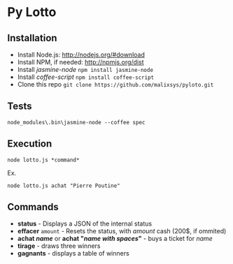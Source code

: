 Py Lotto
===============

Installation
------------

* Install Node.js: http://nodejs.org/#download
* Install NPM, if needed: http://npmjs.org/dist
* Install _jasmine-node_ `npm install jasmine-node`
* Install _coffee-script_ `npm install coffee-script`
* Clone this repo `git clone https://github.com/malixsys/pyloto.git`

Tests
------------
``
node_modules\.bin\jasmine-node --coffee spec
``

Execution
------------
`node lotto.js *command*`

Ex.

``
node lotto.js achat "Pierre Poutine"
``

Commands
------------
* **status** - Displays a JSON of the internal status
* **effacer** `amount` - Resets the status, with _amount_ cash (200$, if ommited)
* **achat _name_** or **achat "_name with spaces_"** - buys a ticket for _name_ 
* **tirage** - draws three winners
* **gagnants** - displays a table of winners


